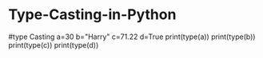 # Type-Casting-in-Python



 
#type Casting
a=30
b="Harry"
c=71.22
d=True
print(type(a))
print(type(b))
print(type(c))
print(type(d))
